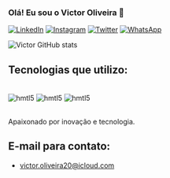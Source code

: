 

### Olá! Eu sou o Victor Oliveira 🦇

[![LinkedIn](https://img.shields.io/badge/LinkedIn-0077B5?style=for-the-badge&logo=linkedin&logoColor=white)](https://www.linkedin.com/in/victoroliveira28/)
[![Instagram](https://img.shields.io/badge/Instagram-E4405F?style=for-the-badge&logo=instagram&logoColor=white)](https://www.instagram.com/_victtor_oliveira/)
[![Twitter](https://img.shields.io/badge/Twitter-1DA1F2?style=for-the-badge&logo=twitter&logoColor=white)](https://twitter.com/OliveViictor)
[![WhatsApp](https://img.shields.io/badge/WhatsApp-25D366?style=for-the-badge&logo=whatsapp&logoColor=white)](https://wa.me/5521993402121)

![Victor GitHub stats](https://github-readme-stats.vercel.app/api?username=VictorOliveira28&show_icons=true&theme=dracula)


## Tecnologias que utilizo:

<div style="display_block"><br />

<img align ="center" alt="hmtl5" src="https://img.shields.io/badge/C%23-239120?style=for-the-badge&logo=c-sharp&logoColor=white"/>
<img align ="center" alt="hmtl5" src="https://img.shields.io/badge/.NET-5C2D91?style=for-the-badge&logo=.net&logoColor=white"/>
<img align ="center" alt="hmtl5" src="https://img.shields.io/badge/PostgreSQL-316192?style=for-the-badge&logo=postgresql&logoColor=white"/>

</div> <br />

Apaixonado por inovação e tecnologia.

## E-mail para contato:

- victor.oliveira20@icloud.com <br />
